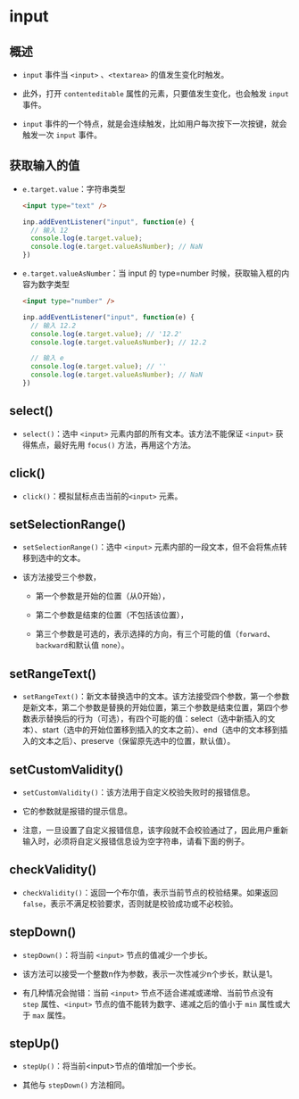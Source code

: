 # input

## 概述

  - `input` 事件当 `<input>` 、`<textarea>` 的值发生变化时触发。

  - 此外，打开 `contenteditable` 属性的元素，只要值发生变化，也会触发 `input` 事件。

  - `input` 事件的一个特点，就是会连续触发，比如用户每次按下一次按键，就会触发一次 `input` 事件。

## 获取输入的值

  - `e.target.value`：字符串类型

    ```html
    <input type="text" />
    ```

    ```javascript
    inp.addEventListener("input", function(e) {
      // 输入 12
      console.log(e.target.value);
      console.log(e.target.valueAsNumber); // NaN
    })
    ```

  - `e.target.valueAsNumber`：当 input 的 type=number 时候，获取输入框的内容为数字类型

    ```html
    <input type="number" />
    ```

    ```javascript
    inp.addEventListener("input", function(e) {
      // 输入 12.2
      console.log(e.target.value); // '12.2'
      console.log(e.target.valueAsNumber); // 12.2

      // 输入 e
      console.log(e.target.value); // ''
      console.log(e.target.valueAsNumber); // NaN
    })
    ```

## select()

  - `select()`：选中 `<input>` 元素内部的所有文本。该方法不能保证 `<input>` 获得焦点，最好先用 `focus()` 方法，再用这个方法。

## click()

  - `click()`：模拟鼠标点击当前的`<input>` 元素。

## setSelectionRange()

  - `setSelectionRange()`：选中 `<input>` 元素内部的一段文本，但不会将焦点转移到选中的文本。

  - 该方法接受三个参数，

      - 第一个参数是开始的位置（从0开始），

      - 第二个参数是结束的位置（不包括该位置），

      - 第三个参数是可选的，表示选择的方向，有三个可能的值（`forward`、`backward`和默认值 `none`）。

## setRangeText()

  - `setRangeText()`：新文本替换选中的文本。该方法接受四个参数，第一个参数是新文本，第二个参数是替换的开始位置，第三个参数是结束位置，第四个参数表示替换后的行为（可选），有四个可能的值：select（选中新插入的文本）、start（选中的开始位置移到插入的文本之前）、end（选中的文本移到插入的文本之后）、preserve（保留原先选中的位置，默认值）。

## setCustomValidity()

  - `setCustomValidity()`：该方法用于自定义校验失败时的报错信息。

  - 它的参数就是报错的提示信息。

  - 注意，一旦设置了自定义报错信息，该字段就不会校验通过了，因此用户重新输入时，必须将自定义报错信息设为空字符串，请看下面的例子。

## checkValidity()

  - `checkValidity()`：返回一个布尔值，表示当前节点的校验结果。如果返回 `false`，表示不满足校验要求，否则就是校验成功或不必校验。

## stepDown()

  - `stepDown()`：将当前 `<input>` 节点的值减少一个步长。

  - 该方法可以接受一个整数n作为参数，表示一次性减少n个步长，默认是1。

  - 有几种情况会抛错：当前 `<input>` 节点不适合递减或递增、当前节点没有 `step` 属性、`<input>` 节点的值不能转为数字、递减之后的值小于 `min` 属性或大于 `max` 属性。

## stepUp()

  - `stepUp()`：将当前\<input>节点的值增加一个步长。

  - 其他与 `stepDown()` 方法相同。
